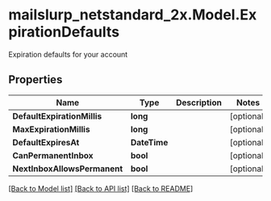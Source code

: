 # mailslurp_netstandard_2x.Model.ExpirationDefaults
Expiration defaults for your account

## Properties

Name | Type | Description | Notes
------------ | ------------- | ------------- | -------------
**DefaultExpirationMillis** | **long** |  | [optional] 
**MaxExpirationMillis** | **long** |  | [optional] 
**DefaultExpiresAt** | **DateTime** |  | [optional] 
**CanPermanentInbox** | **bool** |  | [optional] 
**NextInboxAllowsPermanent** | **bool** |  | [optional] 

[[Back to Model list]](../README#documentation-for-models) [[Back to API list]](../README#documentation-for-api-endpoints) [[Back to README]](../README)

